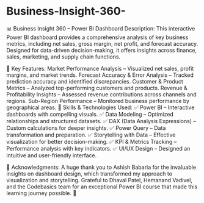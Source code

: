 # Business-Insight-360-
📊 Business Insight 360 – Power BI Dashboard
Description:
This interactive Power BI dashboard provides a comprehensive analysis of key business metrics, including net sales, gross margin, net profit, and forecast accuracy. Designed for data-driven decision-making, it offers insights across finance, sales, marketing, and supply chain functions.

🔹 Key Features:
Market Performance Analysis – Visualized net sales, profit margins, and market trends.
Forecast Accuracy & Error Analysis – Tracked prediction accuracy and identified discrepancies.
Customer & Product Metrics – Analyzed top-performing customers and products.
Revenue & Profitability Insights – Assessed revenue contributions across channels and regions.
Sub-Region Performance – Monitored business performance by geographical areas.
🚀 Skills & Technologies Used:
✅ Power BI – Interactive dashboards with compelling visuals.
✅ Data Modeling – Optimized relationships and structured datasets.
✅ DAX (Data Analysis Expressions) – Custom calculations for deeper insights.
✅ Power Query – Data transformation and preparation.
✅ Storytelling with Data – Effective visualization for better decision-making.
✅ KPI & Metrics Tracking – Performance analysis with key indicators.
✅ UI/UX Design – Designed an intuitive and user-friendly interface.

🙌 Acknowledgments:
A huge thank you to Ashish Babaria for the invaluable insights on dashboard design, which transformed my approach to visualization and storytelling. Grateful to Dhaval Patel, Hemanand Vadivel, and the Codebasics team for an exceptional Power BI course that made this learning journey possible. 🌟

